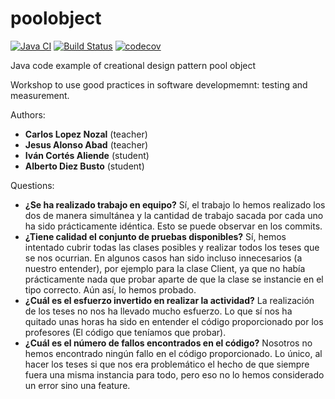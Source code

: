 poolobject
==========

[![Java CI](https://github.com/Kencho/poolobject/actions/workflows/ci.yml/badge.svg)](https://github.com/Kencho/poolobject/actions/workflows/ci.yml) [![Build Status](https://app.travis-ci.com/Kencho/poolobject.svg?branch=master)](https://app.travis-ci.com/Kencho/poolobject) [![codecov](https://codecov.io/gh/Kencho/poolobject/branch/master/graph/badge.svg)](https://codecov.io/gh/Kencho/poolobject)

Java code example of creational design pattern pool object

Workshop to use good practices in software developmemnt: testing and measurement.

Authors:

  - **Carlos Lopez Nozal** (teacher)
  - **Jesus Alonso Abad** (teacher)
  - **Iván Cortés Aliende** (student)
  - **Alberto Diez Busto** (student)

Questions:
  - **¿Se ha realizado trabajo en equipo?**
    Sí, el trabajo lo hemos realizado los dos de manera simultánea y la cantidad de trabajo sacada por cada uno ha sido prácticamente idéntica. Esto se puede observar en los       commits.
  - **¿Tiene calidad el conjunto de pruebas disponibles?** Sí, hemos intentado cubrir todas las clases posibles y realizar todos los teses que se nos ocurrian. En algunos casos  han sido incluso innecesarios (a nuestro entender), por ejemplo para la clase Client, ya que no había prácticamente nada que probar aparte de que la clase se instancie en el tipo correcto. Aún así, lo hemos probado.
  - **¿Cuál es el esfuerzo invertido en realizar la actividad?** La realización de los teses no nos ha llevado mucho esfuerzo. Lo que sí nos ha quitado unas horas ha sido en entender el código proporcionado por los profesores (El código que teníamos que probar).
  - **¿Cuál es el número de fallos encontrados en el código?** Nosotros no hemos encontrado ningún fallo en el código proporcionado. Lo único, al hacer los teses si que nos era problemático el hecho de que siempre fuera una misma instancia para todo, pero eso no lo hemos considerado un error sino una feature.

